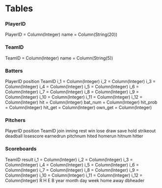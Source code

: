 
# Tables
### PlayerID  
PlayerID = Column(Integer) 
name = Column(String(20))

### TeamID  
TeamID = Column(Integer) 
name = Column(String(5))

### Batters  
PlayerID
position
TeamID
i_1 = Column(Integer) 
i_2 = Column(Integer) 
i_3 = Column(Integer) 
i_4 = Column(Integer) 
i_5 = Column(Integer) 
i_6 = Column(Integer) 
i_7 = Column(Integer) 
i_8 = Column(Integer) 
i_9 = Column(Integer) 
i_10 = Column(Integer) 
i_11 = Column(Integer) 
i_12 = Column(Integer) 
hit = Column(Integer) 
bat_num = Column(Integer) 
hit_prob = Column(Integer) 
hit_get = Column(Integer) 
own_get = Column(Integer)

### Pitchers 
PlayerID
position
TeamID
join
inning
rest
win
lose
draw
save
hold
strikeout
deadball
losescore
earnedrun
pitchnum
hited
homerun
hitnum
hitter

### Scoreboards
TeamID
result
i_1 = Column(Integer) 
i_2 = Column(Integer) 
i_3 = Column(Integer) 
i_4 = Column(Integer) 
i_5 = Column(Integer) 
i_6 = Column(Integer) 
i_7 = Column(Integer) 
i_8 = Column(Integer) 
i_9 = Column(Integer) 
i_10 = Column(Integer) 
i_11 = Column(Integer) 
i_12 = Column(Integer) 
R
H
E
B
year
month
day
week
home
away
dbheader
